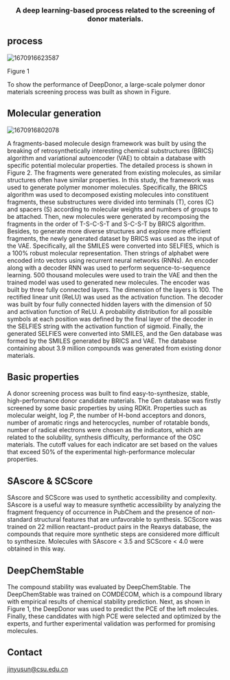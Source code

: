 <h3 align="center">
<p> A deep learning-based process related to the screening of donor materials.
<br></h3>



## process

![1670916623587](J:\screendonor\screen\1670916623587.jpg)

Figure 1

To show the performance of DeepDonor, a large-scale polymer donor materials screening process was built as shown in Figure. 



## Molecular generation

![1670916802078](J:\screendonor\screen\1670916802078.jpg)



A fragments-based molecule design framework was built by using the breaking of retrosynthetically interesting chemical substructures (BRICS) algorithm and variational autoencoder (VAE) to obtain a database with specific potential molecular properties. The detailed process is shown in Figure 2. The fragments were generated from existing molecules, as similar structures often have similar properties. In this study, the framework was used to generate polymer monomer molecules. Specifically, the BRICS algorithm  was used to decomposed existing molecules into constituent fragments, these substructures were divided into terminals (T), cores (C) and spacers (S) according to molecular weights and numbers of groups to be attached. Then, new molecules were generated by recomposing the fragments in the order of T-S-C-S-T and S-C-S-T by BRICS algorithm. Besides, to generate more diverse structures and explore more efficient fragments, the newly generated dataset by BRICS was used as the input of the VAE. Specifically, all the SMILES were converted into SELFIES, which is a 100% robust molecular representation. Then strings of alphabet were encoded into vectors using recurrent neural networks (RNNs). An encoder along with a decoder RNN was used to perform sequence-to-sequence learning. 500 thousand molecules were used to train the VAE and then the trained model was used to generated new molecules. The encoder was built by three fully connected layers. The dimension of the layers is 100. The rectified linear unit (ReLU) was used as the activation function. The decoder was built by four fully connected hidden layers with the dimension of 50 and activation function of ReLU. A probability distribution for all possible symbols at each position was defined by the final layer of the decoder in the SELFIES string with the activation function of sigmoid. Finally, the generated SELFIES were converted into SMILES, and the Gen database was formed by the SMILES generated by BRICS and VAE. The database containing about 3.9 million compounds was generated from existing donor materials.

## Basic properties

A donor screening process was built to find easy-to-synthesize, stable, high-performance donor candidate materials. The Gen database was firstly screened by some basic properties by using RDKit. Properties such as molecular weight, log *P*, the number of H-bond acceptors and donors, number of aromatic rings and heterocycles, number of rotatable bonds, number of radical electrons were chosen as the indicators, which are related to the solubility, synthesis difficulty, performance of the OSC materials. The cutoff values for each indicator are set based on the values that exceed 50% of the experimental high-performance molecular properties. 



## SAscore & SCScore

SAscore  and SCScore was used to synthetic accessibility and complexity. SAscore is a useful way to measure synthetic accessibility by analyzing the fragment frequency of occurrence in PubChem and the presence of non-standard structural features that are unfavorable to synthesis. SCScore was trained on 22 million reactant−product pairs in the Reaxys database, the compounds that require more synthetic steps are considered more difficult to synthesize. Molecules with SAscore < 3.5 and SCScore < 4.0 were obtained in this way. 



## **DeepChemStable**

The compound stability was evaluated by DeepChemStable. The DeepChemStable was trained on COMDECOM, which is a compound library with empirical results of chemical stability prediction. Next, as shown in Figure 1, the DeepDonor was used to predict the PCE of the left molecules. Finally, these candidates with high PCE were selected and optimized by the experts, and further experimental validation was performed for promising molecules.                



## Contact

jinyusun@csu.edu.cn
